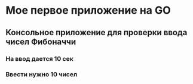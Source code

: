 # Мое первое приложение на GO
## Консольное приложение для проверки ввода чисел Фибоначчи
### На ввод дается 10 сек
### Ввести нужно 10 чисел
